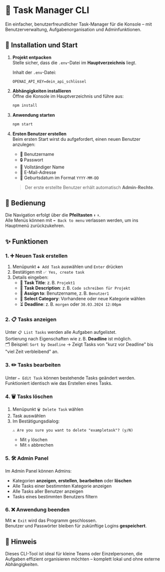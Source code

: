 # 🧠 Task Manager CLI

Ein einfacher, benutzerfreundlicher Task-Manager für die Konsole – mit Benutzerverwaltung, Aufgabenorganisation und Adminfunktionen.

## 🚀 Installation und Start

1. **Projekt entpacken**  
   Stelle sicher, dass die `.env`-Datei im **Hauptverzeichnis** liegt.

   Inhalt der `.env`-Datei:
   ```env
   OPENAI_API_KEY=dein_api_schlüssel
   ```

2. **Abhängigkeiten installieren**  
   Öffne die Konsole im Hauptverzeichnis und führe aus:
   ```bash
   npm install
   ```

3. **Anwendung starten**
   ```bash
   npm start
   ```

4. **Ersten Benutzer erstellen**  
   Beim ersten Start wirst du aufgefordert, einen neuen Benutzer anzulegen:  
   - 👤 Benutzername  
   - 🔒 Passwort  
   - 🧾 Vollständiger Name  
   - 📧 E-Mail-Adresse  
   - 🎂 Geburtsdatum im Format `YYYY-MM-DD`  

   > Der erste erstellte Benutzer erhält automatisch **Admin-Rechte**.

## 🧭 Bedienung

Die Navigation erfolgt über die **Pfeiltasten** `⬆️` `⬇️`.  
Alle Menüs können mit `⬅️ Back to menu` verlassen werden, um ins Hauptmenü zurückzukehren.

## ✨ Funktionen

### 1. ➕ Neuen Task erstellen

1. Menüpunkt `➕ Add Task` auswählen und `Enter` drücken  
2. Bestätigen mit `✅ Yes, create task`  
3. Details eingeben:  
   - 📝 **Task Title**: z. B. `Projekt1`  
   - 📄 **Task Description**: z. B. `Code schreiben für Projekt`  
   - 👤 **Assign to**: Benutzername, z. B. `Benutzer1`  
   - 📂 **Select Category**: Vorhandene oder neue Kategorie wählen  
   - ⏳ **Deadline**: z. B. `morgen` oder `30.03.2024 12:00pm`

### 2. 📋 Tasks anzeigen

Unter `📋 List Tasks` werden alle Aufgaben aufgelistet.  
Sortierung nach Eigenschaften wie z. B. **Deadline** ist möglich.  
🗂 Beispiel: `Sort by Deadline` → Zeigt Tasks von "kurz vor Deadline" bis "viel Zeit verbleibend" an.

### 3. ✏️ Tasks bearbeiten

Unter `✏️ Edit Task` können bestehende Tasks geändert werden.  
Funktioniert identisch wie das Erstellen eines Tasks.

### 4. 🗑️ Tasks löschen

1. Menüpunkt `🗑️ Delete Task` wählen  
2. Task auswählen  
3. Im Bestätigungsdialog:  
   ```
   ⚠️ Are you sure you want to delete "exampletask"? (y/N)
   ```
   - Mit `y` löschen  
   - Mit `n` abbrechen

### 5. 🛠️ Admin Panel

Im Admin Panel können Admins:  
- Kategorien **anzeigen**, **erstellen**, **bearbeiten** oder **löschen**  
- Alle Tasks einer bestimmten Kategorie anzeigen  
- Alle Tasks aller Benutzer anzeigen  
- Tasks eines bestimmten Benutzers filtern

### 6. ❌ Anwendung beenden

Mit `❌ Exit` wird das Programm geschlossen.  
Benutzer und Passwörter bleiben für zukünftige Logins **gespeichert**.

## 📝 Hinweis

Dieses CLI-Tool ist ideal für kleine Teams oder Einzelpersonen, die Aufgaben effizient organisieren möchten – komplett lokal und ohne externe Abhängigkeiten.
